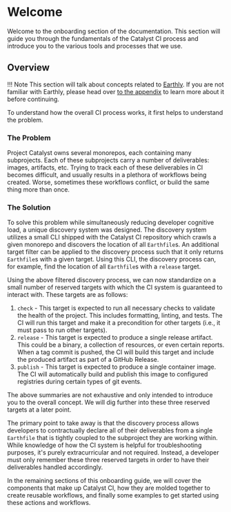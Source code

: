 # Welcome

Welcome to the onboarding section of the documentation.
This section will guide you through the fundamentals of the Catalyst CI process and introduce you to the various tools and processes
that we use.

## Overview

<!-- markdownlint-disable max-one-sentence-per-line -->
!!! Note
    This section will talk about concepts related to [Earthly](https://earthly.dev).
    If you are not familiar with Earthly, please head over [to the appendix](./appendix/earthly.md) to learn more about it before
    continuing.
<!-- markdownlint-enable max-one-sentence-per-line -->

To understand how the overall CI process works, it first helps to understand the problem.

### The Problem

Project Catalyst owns several monorepos, each containing many subprojects.
Each of these subprojects carry a number of deliverables: images, artifacts, etc.
Trying to track each of these deliverables in CI becomes difficult, and usually results in a plethora of workflows being created.
Worse, sometimes these workflows conflict, or build the same thing more than once.

### The Solution

To solve this problem while simultaneously reducing developer cognitive load, a unique discovery system was designed.
The discovery system utilizes a small CLI shipped with the Catalyst CI repository which crawls a given monorepo and discovers the
location of all `Earthfile`s.
An additional target filter can be applied to the discovery process such that it only returns `Earthfile`s with a given target.
Using this CLI, the discovery process can, for example, find the location of all `Earthfile`s with a `release` target.

Using the above filtered discovery process, we can now standardize on a small number of reserved targets with which the CI system
is guaranteed to interact with.
These targets are as follows:

1. `check` - This target is expected to run all necessary checks to validate the health of the project.
   This includes formatting, linting, and tests.
   The CI will run this target and make it a precondition for other targets (i.e., it must pass to run other targets).
2. `release` - This target is expected to produce a single release artifact.
   This could be a binary, a collection of resources, or even certain reports.
   When a tag commit is pushed, the CI will build this target and include the produced artifact as part of a GitHub Release.
3. `publish` - This target is expected to produce a single container image.
   The CI will automatically build and publish this image to configured registries during certain types of git events.

The above summaries are not exhaustive and only intended to introduce you to the overall concept.
We will dig further into these three reserved targets at a later point.

The primary point to take away is that the discovery process allows developers to contractually declare all of their deliverables
from a single `Earthfile` that is tightly coupled to the subproject they are working within.
While knowledge of how the CI system is helpful for troubleshooting purposes, it's purely extracurricular and not required.
Instead, a developer must only remember these three reserved targets in order to have their deliverables handled accordingly.

In the remaining sections of this onboarding guide, we will cover the components that make up Catalyst CI, how they are molded
together to create reusable workflows, and finally some examples to get started using these actions and workflows.
